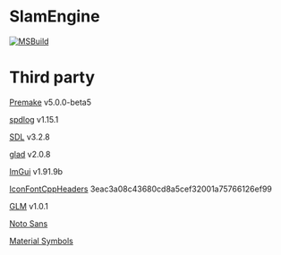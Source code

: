 # SlamEngine
[![MSBuild](https://github.com/roeas/SlamEngine/actions/workflows/MSBuild.yml/badge.svg?branch=main)](https://github.com/roeas/SlamEngine/actions/workflows/MSBuild.yml)

# Third party
[Premake](https://github.com/premake/premake-core) v5.0.0-beta5

[spdlog](https://github.com/gabime/spdlog) v1.15.1

[SDL](https://github.com/libsdl-org/SDL) v3.2.8

[glad](https://github.com/Dav1dde/glad) v2.0.8

[ImGui](https://github.com/ocornut/imgui) v1.91.9b

[IconFontCppHeaders](https://github.com/juliettef/IconFontCppHeaders) 3eac3a08c43680cd8a5cef32001a75766126ef99

[GLM](https://github.com/g-truc/glm) v1.0.1

[Noto Sans](https://fonts.google.com/noto)

[Material Symbols](https://fonts.google.com/icons)
